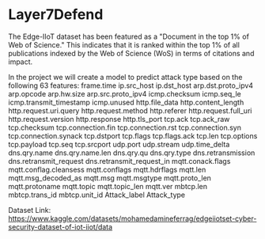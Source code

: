 # Layer7Defend

The Edge-IIoT dataset has been featured as a "Document in the top 1% of Web of Science." This indicates that it is ranked within the top 1% of all publications indexed by the Web of Science (WoS) in terms of citations and impact.

In the project we will create a model to predict attack type based on the following 63 features:
frame.time
ip.src_host
ip.dst_host
arp.dst.proto_ipv4
arp.opcode
arp.hw.size
arp.src.proto_ipv4
icmp.checksum
icmp.seq_le
icmp.transmit_timestamp
icmp.unused
http.file_data
http.content_length
http.request.uri.query
http.request.method
http.referer
http.request.full_uri
http.request.version
http.response
http.tls_port
tcp.ack
tcp.ack_raw
tcp.checksum
tcp.connection.fin
tcp.connection.rst
tcp.connection.syn
tcp.connection.synack
tcp.dstport
tcp.flags
tcp.flags.ack
tcp.len
tcp.options
tcp.payload
tcp.seq
tcp.srcport
udp.port
udp.stream
udp.time_delta
dns.qry.name
dns.qry.name.len
dns.qry.qu
dns.qry.type
dns.retransmission
dns.retransmit_request
dns.retransmit_request_in
mqtt.conack.flags
mqtt.conflag.cleansess
mqtt.conflags
mqtt.hdrflags
mqtt.len
mqtt.msg_decoded_as
mqtt.msg
mqtt.msgtype
mqtt.proto_len
mqtt.protoname
mqtt.topic
mqtt.topic_len
mqtt.ver
mbtcp.len
mbtcp.trans_id
mbtcp.unit_id
Attack_label
Attack_type

Dataset Link: https://www.kaggle.com/datasets/mohamedamineferrag/edgeiiotset-cyber-security-dataset-of-iot-iiot/data
